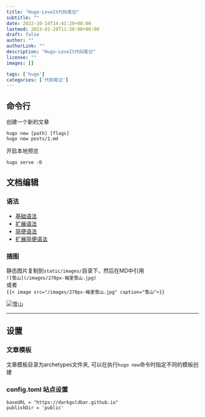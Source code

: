 ```yaml
---
title: "Hugo-LoveIt代码笔记"
subtitle: ""
date: 2022-10-24T14:41:20+08:00
lastmod: 2023-01-28T11:50:00+08:00
draft: false
author: ""
authorLink: ""
description: "Hugo-LoveIt代码笔记"
license: ""
images: []

tags: ['hugo']
categories: ['代码笔记']
---
```


## 命令行
创建一个新的文章
```
hugo new [path] [flags]
hugo new posts/1.md
```

开启本地预览
```
hugo serve -D
```

## 文档编辑
### 语法
- [基础语法](https://hugoloveit.com/zh-cn/basic-markdown-syntax/)
- [扩展语法](https://hugoloveit.com/zh-cn/theme-documentation-content/)
- [简便语法](https://hugoloveit.com/zh-cn/theme-documentation-built-in-shortcodes/)
- [扩展简便语法](https://hugoloveit.com/zh-cn/theme-documentation-extended-shortcodes/)

### 插图
静态图片复制到`static/images/`目录下，然后在MD中引用  
`![雪山](/images/270px-梅里雪山.jpg)`  
或者  
`{{< image src="/images/270px-梅里雪山.jpg" caption="雪山">}}`  

![雪山](/images/270px-梅里雪山.jpg)

----------------------------------------

## 设置
### 文章模板
文章模板目录为archetypes文件夹, 可以在执行`hugo new`命令时指定不同的模板创建

### config.toml 站点设置
```
baseURL = "https://darkgoldbar.github.io"
publishDir = 'public'
```
